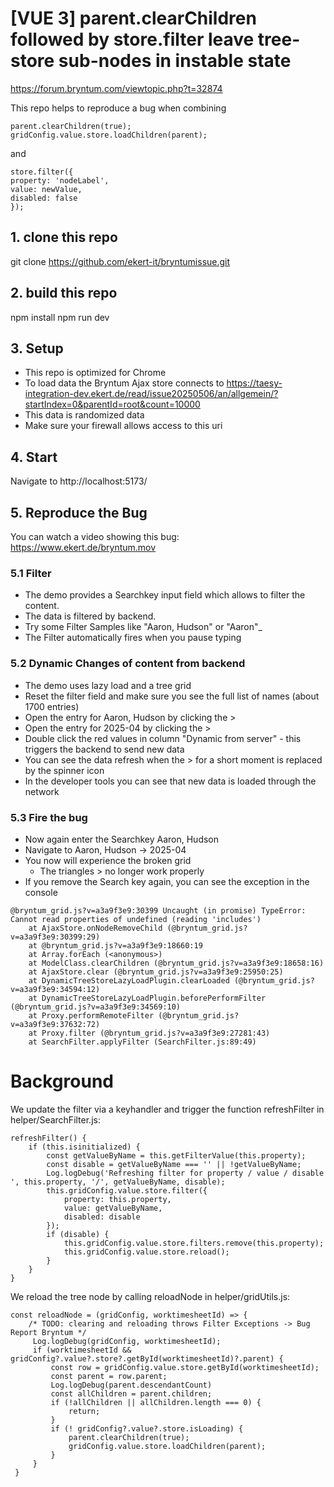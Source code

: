 # [VUE 3] parent.clearChildren followed by store.filter leave tree-store sub-nodes in instable state

https://forum.bryntum.com/viewtopic.php?t=32874

This repo helps to reproduce a bug when combining 
```
parent.clearChildren(true);
gridConfig.value.store.loadChildren(parent);
```
and
```
store.filter({
property: 'nodeLabel',
value: newValue,
disabled: false
});
```

## 1. clone this repo
git clone https://github.com/ekert-it/bryntumissue.git

## 2. build this repo
npm install
npm run dev

## 3. Setup
* This repo is optimized for Chrome
* To load data the Bryntum Ajax store connects to https://taesy-integration-dev.ekert.de/read/issue20250506/an/allgemein/?startIndex=0&parentId=root&count=10000
* This data is randomized data
* Make sure your firewall allows access to this uri

## 4. Start
Navigate to http://localhost:5173/

## 5. Reproduce the Bug
You can watch a video showing this bug:
https://www.ekert.de/bryntum.mov

### 5.1 Filter
* The demo provides a Searchkey input field which allows to filter the content.
* The data is filtered by backend.
* Try some Filter Samples like "Aaron, Hudson" or "Aaron"_
* The Filter automatically fires when you pause typing

### 5.2 Dynamic Changes of content from backend
* The demo uses lazy load and a tree grid
* Reset the filter field and make sure you see the full list of names (about 1700 entries)
* Open the entry for Aaron, Hudson by clicking the >
* Open the entry for 2025-04 by clicking the >
* Double click the red values in column "Dynamic from server" - this triggers the backend to send new data
* You can see the data refresh when the > for a short moment is replaced by the spinner icon
* In the developer tools you can see that new data is loaded through the network

### 5.3 Fire the bug
* Now again enter the Searchkey Aaron, Hudson
* Navigate to Aaron, Hudson -> 2025-04
* You now will experience the broken grid
  * The triangles > no longer work properly
* If you remove the Search key again, you can see the exception in the console
```
@bryntum_grid.js?v=a3a9f3e9:30399 Uncaught (in promise) TypeError: Cannot read properties of undefined (reading 'includes')
    at AjaxStore.onNodeRemoveChild (@bryntum_grid.js?v=a3a9f3e9:30399:29)
    at @bryntum_grid.js?v=a3a9f3e9:18660:19
    at Array.forEach (<anonymous>)
    at ModelClass.clearChildren (@bryntum_grid.js?v=a3a9f3e9:18658:16)
    at AjaxStore.clear (@bryntum_grid.js?v=a3a9f3e9:25950:25)
    at DynamicTreeStoreLazyLoadPlugin.clearLoaded (@bryntum_grid.js?v=a3a9f3e9:34594:12)
    at DynamicTreeStoreLazyLoadPlugin.beforePerformFilter (@bryntum_grid.js?v=a3a9f3e9:34569:10)
    at Proxy.performRemoteFilter (@bryntum_grid.js?v=a3a9f3e9:37632:72)
    at Proxy.filter (@bryntum_grid.js?v=a3a9f3e9:27281:43)
    at SearchFilter.applyFilter (SearchFilter.js:89:49)
```
# Background
We update the filter via a keyhandler and trigger the function refreshFilter in helper/SearchFilter.js:
```
refreshFilter() {
    if (this.isinitialized) {
        const getValueByName = this.getFilterValue(this.property);
        const disable = getValueByName === '' || !getValueByName;
        Log.logDebug('Refreshing filter for property / value / disable ', this.property, '/', getValueByName, disable);
        this.gridConfig.value.store.filter({
            property: this.property,
            value: getValueByName,
            disabled: disable
        });
        if (disable) {
            this.gridConfig.value.store.filters.remove(this.property);
            this.gridConfig.value.store.reload();
        }
    }
}
```
We reload the tree node by calling reloadNode in helper/gridUtils.js:
```
const reloadNode = (gridConfig, worktimesheetId) => {
    /* TODO: clearing and reloading throws Filter Exceptions -> Bug Report Bryntum */
     Log.logDebug(gridConfig, worktimesheetId);
     if (worktimesheetId && gridConfig?.value?.store?.getById(worktimesheetId)?.parent) {
         const row = gridConfig.value.store.getById(worktimesheetId);
         const parent = row.parent;
         Log.logDebug(parent.descendantCount)
         const allChildren = parent.children;
         if (!allChildren || allChildren.length === 0) {
             return;
         }
         if (! gridConfig?.value?.store.isLoading) {
             parent.clearChildren(true);
             gridConfig.value.store.loadChildren(parent);
         }
     }
 }
```
